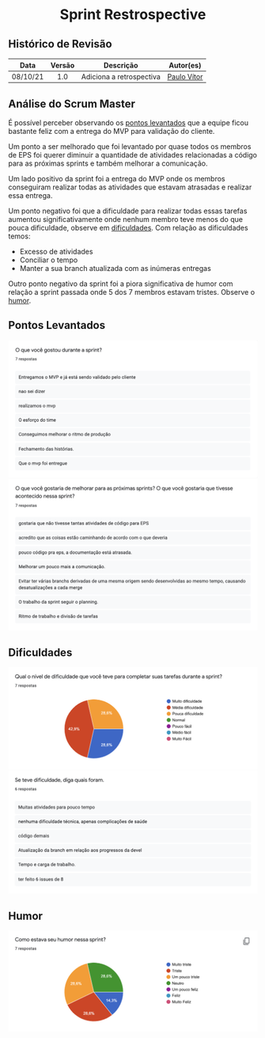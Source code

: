 <h1 style="text-align: center">Sprint Restrospective</h1>

## Histórico de Revisão
| Data | Versão | Descrição | Autor(es)|
|:----:|:------:|:---------:|:--------:|
| 08/10/21 | 1.0 | Adiciona a retrospectiva | [Paulo Vítor](https://github.com/PauloVitorRocha)|

## Análise do Scrum Master

É possível perceber observando os [pontos levantados](#pontos-levantados) que a equipe ficou bastante feliz com a entrega do MVP para validação do cliente.

Um ponto a ser melhorado que foi levantado por quase todos os membros de EPS foi querer diminuir a quantidade de atividades relacionadas a código para as próximas sprints e também melhorar a comunicação.

Um lado positivo da sprint foi a entrega do MVP onde os membros conseguiram realizar todas as atividades que estavam atrasadas e realizar essa entrega.

Um ponto negativo foi que a dificuldade para realizar todas essas tarefas aumentou significativamente  onde nenhum membro teve menos do que pouca dificuldade, observe em [dificuldades](#dificuldades).
Com relação as dificuldades temos:

- Excesso de atividades
- Conciliar o tempo
- Manter a sua branch atualizada com as inúmeras entregas

Outro ponto negativo da sprint foi a piora significativa de humor com relação a sprint passada onde 5 dos 7 membros estavam tristes. Observe o [humor](#humor).



## Pontos Levantados
[![](oq_gostou.png)](oq_gostou.png)
[![](melhorias.png)](melhorias.png)

## Dificuldades
[![](grafico_dificuldades.png)](grafico_dificuldades.png)
[![](dificuldades.png)](dificuldades.png)

## Humor
[![](humor.png)](humor.png)
